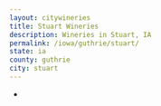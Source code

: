 ```yaml
---
layout: citywineries
title: Stuart Wineries
description: Wineries in Stuart, IA
permalink: /iowa/guthrie/stuart/
state: ia
county: guthrie
city: stuart
---
```

-

